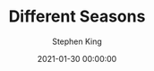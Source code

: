 ---
layout: book-review
date: 2021-01-30 00:00:00
title: Different Seasons
author: Stephen King
cover: assets/img/book_covers/Different_Seasons_(1982)_front_cover,_first_edition.jpg
olid:  # use Open Library ID to fetch cover (if no `cover` is provided)
isbn:  # use ISBN to fetch cover (if no `olid` is provided, dashes are optional)
categories: Fiction History India Mystery
tags: my-top-50
started: 2021-07-01
finished: 2021-08-30
released: 1982
status: Finished
---
